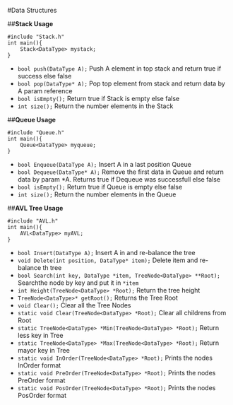 #Data Structures

##**Stack Usage**

```
#include "Stack.h"
int main(){
	Stack<DataType> mystack;
}
```

* `bool push(DataType A);` Push A element in top stack and return true if success else false
* `bool pop(DataType* A);` Pop top element from stack and return data by A param reference
* `bool isEmpty();` Return true if Stack is empty else false
* `int size();` Return the number elements in the Stack



##**Queue Usage**

```
#include "Queue.h"
int main(){
	Queue<DataType> myqueue;
}
```

* `bool Enqueue(DataType A);` Insert A in a last position Queue 
* `bool Dequeue(DataType* A);` Remove the first data in Queue and return data by param *A. Returns true if Dequeue was successfull else false
* `bool isEmpty();` Return true if Queue is empty else false
* `int size();` Return the number elements in the Queue



##**AVL Tree Usage**

```
#include "AVL.h"
int main(){
	AVL<DataType> myAVL;
}
```

* `bool Insert(DataType A);` Insert A in and re-balance the tree
* `void Delete(int position, DataType* item);` Delete item and re-balance th tree
* `bool Search(int key, DataType *item, TreeNode<DataType> **Root);` Searchthe node by key and put it in `*item`
* `int Height(TreeNode<DataType> *Root);` Return the tree height
* `TreeNode<DataType>* getRoot();` Returns the Tree Root
* `void Clear();` Clear all the Tree Nodes
* `static void Clear(TreeNode<DataType> *Root);` Clear all childrens from Root
* `static TreeNode<DataType> *Min(TreeNode<DataType> *Root);` Return less key in Tree
* `static TreeNode<DataType> *Max(TreeNode<DataType> *Root);` Return mayor key in Tree
* `static void InOrder(TreeNode<DataType> *Root);` Prints the nodes InOrder format
* `static void PreOrder(TreeNode<DataType> *Root);` Prints the nodes PreOrder format
* `static void PosOrder(TreeNode<DataType> *Root);` Prints the nodes PosOrder format
